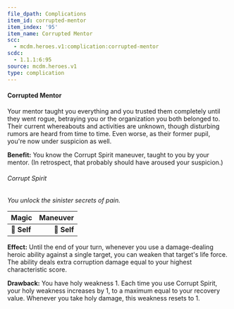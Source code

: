 ```yaml
---
file_dpath: Complications
item_id: corrupted-mentor
item_index: '95'
item_name: Corrupted Mentor
scc:
  - mcdm.heroes.v1:complication:corrupted-mentor
scdc:
  - 1.1.1:6:95
source: mcdm.heroes.v1
type: complication
---
```


#### Corrupted Mentor

Your mentor taught you everything and you trusted them completely until they went rogue, betraying you or the organization you both belonged to. Their current whereabouts and activities are unknown, though disturbing rumors are heard from time to time. Even worse, as their former pupil, you're now under suspicion as well.

**Benefit:** You know the Corrupt Spirit maneuver, taught to you by your mentor. (In retrospect, that probably should have aroused your suspicion.)

###### Corrupt Spirit

*You unlock the sinister secrets of pain.*

| **Magic**   | **Maneuver** |
| ----------- | -----------: |
| **📏 Self** |  **🎯 Self** |

**Effect:** Until the end of your turn, whenever you use a damage-dealing heroic ability against a single target, you can weaken that target's life force. The ability deals extra corruption damage equal to your highest characteristic score.

**Drawback:** You have holy weakness 1. Each time you use Corrupt Spirit, your holy weakness increases by 1, to a maximum equal to your recovery value. Whenever you take holy damage, this weakness resets to 1.
